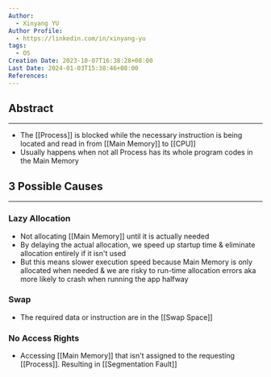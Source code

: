```yaml
---
Author:
  - Xinyang YU
Author Profile:
  - https://linkedin.com/in/xinyang-yu
tags:
  - OS
Creation Date: 2023-10-07T16:38:28+08:00
Last Date: 2024-01-03T15:38:46+08:00
References: 
---
```

## Abstract
---
- The [[Process]] is blocked while the necessary instruction is being located and read in from [[Main Memory]] to [[CPU]]
- Usually happens when not all Process has its whole program codes in the Main Memory


## 3 Possible Causes
---
### Lazy Allocation
- Not allocating [[Main Memory]] until it is actually needed
- By delaying the actual allocation, we speed up startup time & eliminate allocation entirely if it isn't used 
- But this means slower execution speed because Main Memory is only allocated when needed & we are risky to run-time allocation errors aka more likely to crash when running the app halfway 

### Swap
- The required data or instruction are in the [[Swap Space]]

### No Access Rights
- Accessing [[Main Memory]] that isn't assigned to the requesting [[Process]]. Resulting in [[Segmentation Fault]]